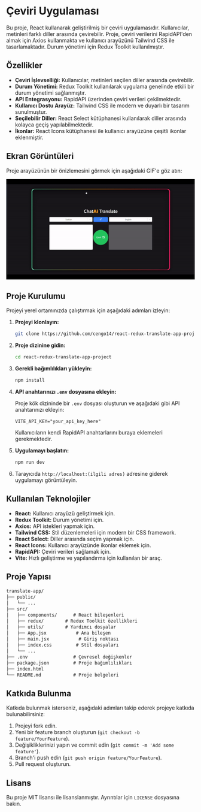 # Çeviri Uygulaması

Bu proje, React kullanarak geliştirilmiş bir çeviri uygulamasıdır. Kullanıcılar, metinleri farklı diller arasında çevirebilir. Proje, çeviri verilerini RapidAPI'den almak için Axios kullanmakta ve kullanıcı arayüzünü Tailwind CSS ile tasarlamaktadır. Durum yönetimi için Redux Toolkit kullanılmıştır.

## Özellikler

- **Çeviri İşlevselliği:** Kullanıcılar, metinleri seçilen diller arasında çevirebilir.
- **Durum Yönetimi:** Redux Toolkit kullanılarak uygulama genelinde etkili bir durum yönetimi sağlanmıştır.
- **API Entegrasyonu:** RapidAPI üzerinden çeviri verileri çekilmektedir.
- **Kullanıcı Dostu Arayüz:** Tailwind CSS ile modern ve duyarlı bir tasarım sunulmuştur.
- **Seçilebilir Diller:** React Select kütüphanesi kullanılarak diller arasında kolayca geçiş yapılabilmektedir.
- **İkonlar:** React Icons kütüphanesi ile kullanıcı arayüzüne çeşitli ikonlar eklenmiştir.

## Ekran Görüntüleri

Proje arayüzünün bir önizlemesini görmek için aşağıdaki GIF'e göz atın:

![Çeviri Uygulaması GIF](./desktop.gif)

## Proje Kurulumu

Projeyi yerel ortamınızda çalıştırmak için aşağıdaki adımları izleyin:

1. **Projeyi klonlayın:**

   ```bash
   git clone https://github.com/cengo14/react-redux-translate-app-project.git
   ```

2. **Proje dizinine gidin:**

   ```bash
   cd react-redux-translate-app-project
   ```

3. **Gerekli bağımlılıkları yükleyin:**

   ```bash
   npm install
   ```

4. **API anahtarınızı `.env` dosyasına ekleyin:**

   Proje kök dizininde bir `.env` dosyası oluşturun ve aşağıdaki gibi API anahtarınızı ekleyin:

   ```env
   VITE_API_KEY="your_api_key_here"
   ```

   Kullanıcıların kendi RapidAPI anahtarlarını buraya eklemeleri gerekmektedir.

5. **Uygulamayı başlatın:**

   ```bash
   npm run dev
   ```

6. Tarayıcıda `http://localhost:(ilgili adres)` adresine giderek uygulamayı görüntüleyin.

## Kullanılan Teknolojiler

- **React:** Kullanıcı arayüzü geliştirmek için.
- **Redux Toolkit:** Durum yönetimi için.
- **Axios:** API istekleri yapmak için.
- **Tailwind CSS:** Stil düzenlemeleri için modern bir CSS framework.
- **React Select:** Diller arasında seçim yapmak için.
- **React Icons:** Kullanıcı arayüzünde ikonlar eklemek için.
- **RapidAPI:** Çeviri verileri sağlamak için.
- **Vite:** Hızlı geliştirme ve yapılandırma için kullanılan bir araç.

## Proje Yapısı

```
translate-app/
├── public/
│   └── ...
├── src/
│   ├── components/      # React bileşenleri
│   ├── redux/        # Redux Toolkit özellikleri
│   ├── utils/        # Yardımcı dosyalar
│   ├── App.jsx           # Ana bileşen
│   ├── main.jsx           # Giriş noktası
│   ├── index.css         # Stil dosyaları
│   └── ...
├── .env                 # Çevresel değişkenler
├── package.json         # Proje bağımlılıkları
├── index.html
└── README.md            # Proje belgeleri
```



## Katkıda Bulunma

Katkıda bulunmak isterseniz, aşağıdaki adımları takip ederek projeye katkıda bulunabilirsiniz:

1. Projeyi fork edin.
2. Yeni bir feature branch oluşturun (`git checkout -b feature/YourFeature`).
3. Değişikliklerinizi yapın ve commit edin (`git commit -m 'Add some feature'`).
4. Branch'i push edin (`git push origin feature/YourFeature`).
5. Pull request oluşturun.

## Lisans

Bu proje MIT lisansı ile lisanslanmıştır. Ayrıntılar için `LICENSE` dosyasına bakın.

